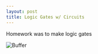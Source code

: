```yaml
---
layout: post
title: Logic Gates w/ Circuits
---
```


Homework was to make logic gates 

![Buffer](https://lh6.googleusercontent.com/-_DwpOsuWxPw/VEcQH1OEpWI/AAAAAAAAYyQ/ZbB2TUQqp0E/w320-h180-no/14%2B-%2B1)
